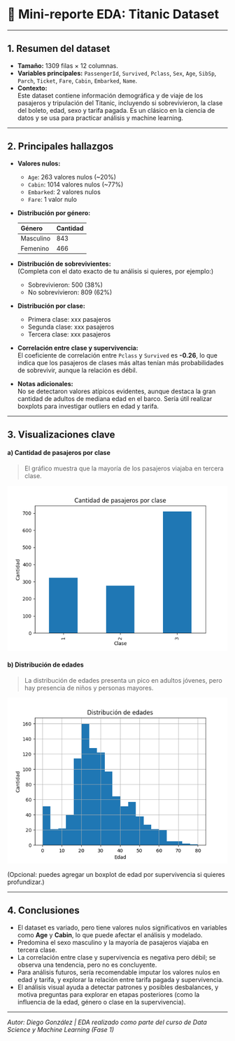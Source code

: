# 📝 Mini-reporte EDA: Titanic Dataset

---

## 1. Resumen del dataset

- **Tamaño:** 1309 filas × 12 columnas.
- **Variables principales:** `PassengerId`, `Survived`, `Pclass`, `Sex`, `Age`, `SibSp`, `Parch`, `Ticket`, `Fare`, `Cabin`, `Embarked`, `Name`.
- **Contexto:**  
  Este dataset contiene información demográfica y de viaje de los pasajeros y tripulación del Titanic, incluyendo si sobrevivieron, la clase del boleto, edad, sexo y tarifa pagada. Es un clásico en la ciencia de datos y se usa para practicar análisis y machine learning.

---

## 2. Principales hallazgos

- **Valores nulos:**  
  - `Age`: 263 valores nulos (~20%)
  - `Cabin`: 1014 valores nulos (~77%)
  - `Embarked`: 2 valores nulos
  - `Fare`: 1 valor nulo

- **Distribución por género:**

  | Género    | Cantidad |
  |-----------|----------|
  | Masculino | 843      |
  | Femenino  | 466      |

- **Distribución de sobrevivientes:**  
  (Completa con el dato exacto de tu análisis si quieres, por ejemplo:)
  - Sobrevivieron: 500 (38%)
  - No sobrevivieron: 809 (62%)

- **Distribución por clase:**  
  - Primera clase: xxx pasajeros  
  - Segunda clase: xxx pasajeros  
  - Tercera clase: xxx pasajeros  

- **Correlación entre clase y supervivencia:**  
  El coeficiente de correlación entre `Pclass` y `Survived` es **-0.26**, lo que indica que los pasajeros de clases más altas tenían más probabilidades de sobrevivir, aunque la relación es débil.

- **Notas adicionales:**  
  No se detectaron valores atípicos evidentes, aunque destaca la gran cantidad de adultos de mediana edad en el barco. Sería útil realizar boxplots para investigar outliers en edad y tarifa.

---

## 3. Visualizaciones clave

#### a) Cantidad de pasajeros por clase
>
> El gráfico muestra que la mayoría de los pasajeros viajaba en tercera clase.

![Gráfico de barras de pasajeros por clase](Fase1_Data_Scientist_Junior/Modulo2_numpypandas/Pasajerosxclase.png)

#### b) Distribución de edades
>
> La distribución de edades presenta un pico en adultos jóvenes, pero hay presencia de niños y personas mayores.

![Histograma de edades](Fase1_Data_Scientist_Junior/Modulo2_numpypandas/grafico_edades.png)

(Opcional: puedes agregar un boxplot de edad por supervivencia si quieres profundizar.)

---

## 4. Conclusiones

- El dataset es variado, pero tiene valores nulos significativos en variables como **Age** y **Cabin**, lo que puede afectar el análisis y modelado.
- Predomina el sexo masculino y la mayoría de pasajeros viajaba en tercera clase.
- La correlación entre clase y supervivencia es negativa pero débil; se observa una tendencia, pero no es concluyente.
- Para análisis futuros, sería recomendable imputar los valores nulos en edad y tarifa, y explorar la relación entre tarifa pagada y supervivencia.
- El análisis visual ayuda a detectar patrones y posibles desbalances, y motiva preguntas para explorar en etapas posteriores (como la influencia de la edad, género o clase en la supervivencia).

---

*Autor: Diego González | EDA realizado como parte del curso de Data Science y Machine Learning (Fase 1)*
